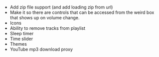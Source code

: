 - Add zip file support (and add loading zip from url)
- Make it so there are controls that can be accessed from the weird box that shows up on volume change.
- Icons
- Ability to remove tracks from playlist
- Sleep timer
- Time slider
- Themes
- YouTube mp3 download proxy